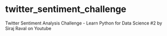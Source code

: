 # twitter_sentiment_challenge
Twitter Sentiment Analysis Challenge - Learn Python for Data Science #2 by Siraj Raval on Youtube
